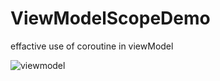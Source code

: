 # ViewModelScopeDemo
effactive use of coroutine in viewModel

![viewmodel](https://github.com/Arjun-00/ViewModelScopeDemo/assets/76726126/0e4ea5f7-884d-49e1-a07e-baa96a5698be)
